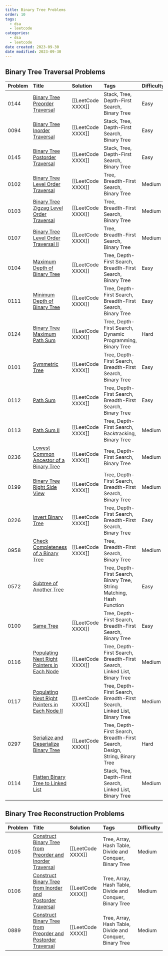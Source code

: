```yaml
---
title: Binary Tree Problems
order: 10
tags:
  - dsa
  - leetcode
categories:
  - dsa
  - leetcode
date created: 2023-09-30
date modified: 2023-09-30
---
```


## Binary Tree Traversal Problems

| Problem | Title | Solution | Tags | Difficulty |
| :------ | :------ | :------ | :------ | :------ |
| 0144 | [Binary Tree Preorder Traversal](https://leetcode.com/problems/binary-tree-preorder-traversal/) | [[LeetCode XXXX]] | Stack, Tree, Depth-First Search, Binary Tree | Easy |
| 0094 | [Binary Tree Inorder Traversal](https://leetcode.com/problems/binary-tree-inorder-traversal/) | [[LeetCode XXXX]] | Stack, Tree, Depth-First Search, Binary Tree | Easy |
| 0145 | [Binary Tree Postorder Traversal](https://leetcode.com/problems/binary-tree-postorder-traversal/) | [[LeetCode XXXX]] | Stack, Tree, Depth-First Search, Binary Tree | Easy |
| 0102 | [Binary Tree Level Order Traversal](https://leetcode.com/problems/binary-tree-level-order-traversal/) | [[LeetCode XXXX]] | Tree, Breadth-First Search, Binary Tree | Medium |
| 0103 | [Binary Tree Zigzag Level Order Traversal](https://leetcode.com/problems/binary-tree-zigzag-level-order-traversal/) | [[LeetCode XXXX]] | Tree, Breadth-First Search, Binary Tree | Medium |
| 0107 | [Binary Tree Level Order Traversal II](https://leetcode.com/problems/binary-tree-level-order-traversal-ii/) | [[LeetCode XXXX]] | Tree, Breadth-First Search, Binary Tree | Medium |
| 0104 | [Maximum Depth of Binary Tree](https://leetcode.com/problems/maximum-depth-of-binary-tree/) | [[LeetCode XXXX]] | Tree, Depth-First Search, Breadth-First Search, Binary Tree | Easy |
| 0111 | [Minimum Depth of Binary Tree](https://leetcode.com/problems/minimum-depth-of-binary-tree/) | [[LeetCode XXXX]] | Tree, Depth-First Search, Breadth-First Search, Binary Tree | Easy |
| 0124 | [Binary Tree Maximum Path Sum](https://leetcode.com/problems/binary-tree-maximum-path-sum/) | [[LeetCode XXXX]] | Tree, Depth-First Search, Dynamic Programming, Binary Tree | Hard |
| 0101 | [Symmetric Tree](https://leetcode.com/problems/symmetric-tree/) | [[LeetCode XXXX]] | Tree, Depth-First Search, Breadth-First Search, Binary Tree | Easy |
| 0112 | [Path Sum](https://leetcode.com/problems/path-sum/) | [[LeetCode XXXX]] | Tree, Depth-First Search, Breadth-First Search, Binary Tree | Easy |
| 0113 | [Path Sum II](https://leetcode.com/problems/path-sum-ii/) | [[LeetCode XXXX]] | Tree, Depth-First Search, Backtracking, Binary Tree | Medium |
| 0236 | [Lowest Common Ancestor of a Binary Tree](https://leetcode.com/problems/lowest-common-ancestor-of-a-binary-tree/) | [[LeetCode XXXX]] | Tree, Depth-First Search, Binary Tree | Medium |
| 0199 | [Binary Tree Right Side View](https://leetcode.com/problems/binary-tree-right-side-view/) | [[LeetCode XXXX]] | Tree, Depth-First Search, Breadth-First Search, Binary Tree | Medium |
| 0226 | [Invert Binary Tree](https://leetcode.com/problems/invert-binary-tree/) | [[LeetCode XXXX]] | Tree, Depth-First Search, Breadth-First Search, Binary Tree | Easy |
| 0958 | [Check Completeness of a Binary Tree](https://leetcode.com/problems/check-completeness-of-a-binary-tree/) | [[LeetCode XXXX]] | Tree, Breadth-First Search, Binary Tree | Medium |
| 0572 | [Subtree of Another Tree](https://leetcode.com/problems/subtree-of-another-tree/) |  | Tree, Depth-First Search, Binary Tree, String Matching, Hash Function | Easy |
| 0100 | [Same Tree](https://leetcode.com/problems/same-tree/) | [[LeetCode XXXX]] | Tree, Depth-First Search, Breadth-First Search, Binary Tree | Easy |
| 0116 | [Populating Next Right Pointers in Each Node](https://leetcode.com/problems/populating-next-right-pointers-in-each-node/) | [[LeetCode XXXX]] | Tree, Depth-First Search, Breadth-First Search, Linked List, Binary Tree | Medium |
| 0117 | [Populating Next Right Pointers in Each Node II](https://leetcode.com/problems/populating-next-right-pointers-in-each-node-ii/) | [[LeetCode XXXX]] | Tree, Depth-First Search, Breadth-First Search, Linked List, Binary Tree | Medium |
| 0297 | [Serialize and Deserialize Binary Tree](https://leetcode.com/problems/serialize-and-deserialize-binary-tree/) | [[LeetCode XXXX]] | Tree, Depth-First Search, Breadth-First Search, Design, String, Binary Tree | Hard |
| 0114 | [Flatten Binary Tree to Linked List](https://leetcode.com/problems/flatten-binary-tree-to-linked-list/) |  | Stack, Tree, Depth-First Search, Linked List, Binary Tree | Medium |

## Binary Tree Reconstruction Problems

| Problem | Title | Solution | Tags | Difficulty |
| :------ | :------ | :------ | :------ | :------ |
| 0105 | [Construct Binary Tree from Preorder and Inorder Traversal](https://leetcode.com/problems/construct-binary-tree-from-preorder-and-inorder-traversal/) | [[LeetCode XXXX]] | Tree, Array, Hash Table, Divide and Conquer, Binary Tree | Medium |
| 0106 | [Construct Binary Tree from Inorder and Postorder Traversal](https://leetcode.com/problems/construct-binary-tree-from-inorder-and-postorder-traversal/) | [[LeetCode XXXX]] | Tree, Array, Hash Table, Divide and Conquer, Binary Tree | Medium |
| 0889 | [Construct Binary Tree from Preorder and Postorder Traversal](https://leetcode.com/problems/construct-binary-tree-from-preorder-and-postorder-traversal/) | [[LeetCode XXXX]] | Tree, Array, Hash Table, Divide and Conquer, Binary Tree | Medium |
